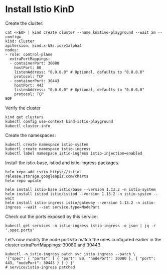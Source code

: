 # Install Istio KinD


Create the cluster:

```shell
cat <<EOF | kind create cluster --name knative-playground --wait 5m --config=-
kind: Cluster
apiVersion: kind.x-k8s.io/v1alpha4
nodes:
- role: control-plane
  extraPortMappings:
  - containerPort: 30080
    hostPort: 80
    listenAddress: "0.0.0.0" # Optional, defaults to "0.0.0.0"
    protocol: TCP
  - containerPort: 30443
    hostPort: 443
    listenAddress: "0.0.0.0" # Optional, defaults to "0.0.0.0"
    protocol: TCP
EOF
```
Verify the cluster

```shell
kind get clusters
kubectl config use-context kind-istio-playground
kubectl cluster-info
```

Create the namespaces:

```shell
kubectl create namespace istio-system
kubectl create namespace istio-ingress
kubectl label namespace istio-ingress istio-injection=enabled
```

Install the istio-base, istiod and istio-ingress packages.

```shell
helm repo add istio https://istio-release.storage.googleapis.com/charts
helm repo update

helm install istio-base istio/base --version 1.13.2 -n istio-system
helm install istiod istio/istiod --version 1.13.2 -n istio-system --wait
helm install istio-ingress istio/gateway --version 1.13.2 -n istio-ingress --wait --set service.type=NodePort
```

Check out the ports exposed by this service:

```shell
kubectl get services -n istio-ingress istio-ingress -o json | jq -r '.spec.ports'
```

Let’s now modify the node ports to match the ones configured earlier in the cluster extraPortMappings: 30080 and 30443.

```shell
kubectl -n istio-ingress patch svc istio-ingress --patch \
'{"spec": { "ports": [ { "port": 80, "nodePort": 30080 }, { "port": 443, "nodePort": 30443 } ] } }'
# service/istio-ingress patched
```